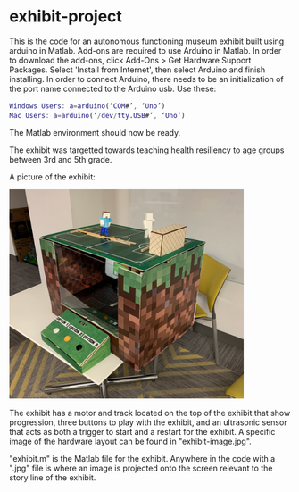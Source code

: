 # exhibit-project
This is the code for an autonomous functioning museum exhibit built using arduino in Matlab. Add-ons are required to use Arduino in Matlab. In order to download the add-ons, click Add-Ons > Get Hardware Support Packages. Select 'Install from Internet', then select Arduino and finish installing. In order to connect Arduino, there needs to be an initialization of the port name connected to the Arduino usb. Use these:
```Matlab
Windows Users: a=arduino(‘COM#’, ‘Uno’)
Mac Users: a=arduino(‘/dev/tty.USB#’, ‘Uno’)
```
The Matlab environment should now be ready.

The exhibit was targetted towards teaching health resiliency to age groups between 3rd and 5th grade.

A picture of the exhibit: 

<img src=exhibit-image.jpg width="420">

The exhibit has a motor and track located on the top of the exhibit that show progression, three buttons to play with the exhibit, and an ultrasonic sensor that acts as both a trigger to start and a restart for the exhibit. A specific image of the hardware layout can be found in "exhibit-image.jpg".

"exhibit.m" is the Matlab file for the exhibit. Anywhere in the code with a ".jpg" file is where an image is projected onto the screen relevant to the story line of the exhibit.
